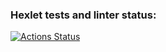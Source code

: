 ### Hexlet tests and linter status:
[![Actions Status](https://github.com/Bazap455/python-project-lvl2/workflows/hexlet-check/badge.svg)](https://github.com/Bazap455/python-project-lvl2/actions)